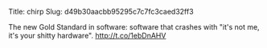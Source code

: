 Title: chirp
Slug: d49b30aacbb95295c7c7fc3caed32ff3

The new Gold Standard in software: software that crashes with "it's not me, it's your shitty hardware". <a href="http://t.co/1ebDnAHV">http://t.co/1ebDnAHV</a>
